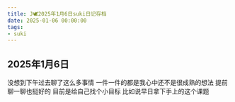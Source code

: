 ```yaml
---
title: J🕊️2025年1月6日suki日记存档
date: 2025-01-06 00:00:00
tags:
- suki
---
```


## 2025年1月6日

没想到下午过去聊了这么多事情
一件一件的都是我心中还不是很成熟的想法
提前聊一聊也挺好的
目前是给自己找个小目标
比如说早日拿下手上的这个课题
